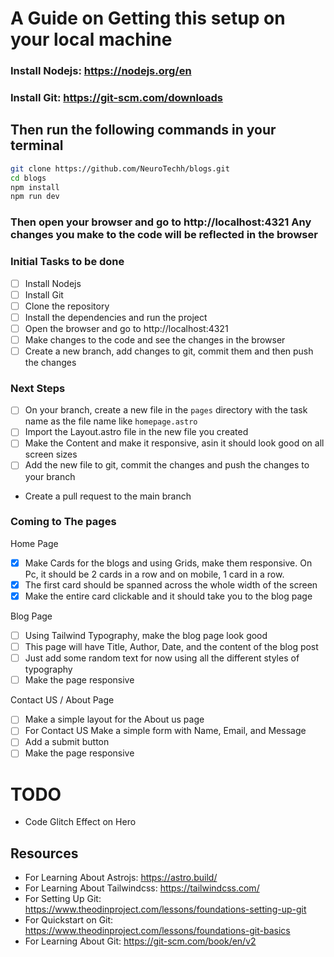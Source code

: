 # A Guide on Getting this setup on your local machine

### Install Nodejs: https://nodejs.org/en

### Install Git: https://git-scm.com/downloads

## Then run the following commands in your terminal

```bash
git clone https://github.com/NeuroTechh/blogs.git
cd blogs
npm install
npm run dev
```

### Then open your browser and go to http://localhost:4321 Any changes you make to the code will be reflected in the browser

### Initial Tasks to be done

- [ ] Install Nodejs
- [ ] Install Git
- [ ] Clone the repository
- [ ] Install the dependencies and run the project
- [ ] Open the browser and go to http://localhost:4321
- [ ] Make changes to the code and see the changes in the browser
- [ ] Create a new branch, add changes to git, commit them and then push the changes

### Next Steps

- [ ] On your branch, create a new file in the `pages` directory with the task name as the file name like `homepage.astro`
- [ ] Import the Layout.astro file in the new file you created
- [ ] Make the Content and make it responsive, asin it should look good on all screen sizes
- [ ] Add the new file to git, commit the changes and push the changes to your branch
- Create a pull request to the main branch

### Coming to The pages

Home Page

-   [x] Make Cards for the blogs and using Grids, make them responsive. On Pc, it should be 2 cards in a row and on mobile, 1 card in a row.
-   [x] The first card should be spanned across the whole width of the screen
-   [x] Make the entire card clickable and it should take you to the blog page

Blog Page

- [ ] Using Tailwind Typography, make the blog page look good
- [ ] This page will have Title, Author, Date, and the content of the blog post
- [ ] Just add some random text for now using all the different styles of typography
- [ ] Make the page responsive

Contact US / About Page

- [ ] Make a simple layout for the About us page
- [ ] For Contact US Make a simple form with Name, Email, and Message
- [ ] Add a submit button
- [ ] Make the page responsive

# TODO

- Code Glitch Effect on Hero

## Resources

-   For Learning About Astrojs: https://astro.build/
-   For Learning About Tailwindcss: https://tailwindcss.com/
-   For Setting Up Git: https://www.theodinproject.com/lessons/foundations-setting-up-git
-   For Quickstart on Git: https://www.theodinproject.com/lessons/foundations-git-basics
-   For Learning About Git: https://git-scm.com/book/en/v2
